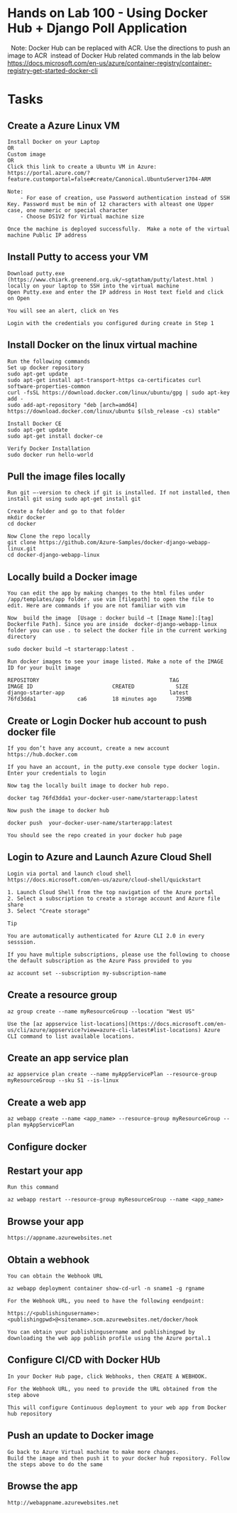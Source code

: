 # Hands on Lab 100 - Using Docker Hub + Django Poll Application  
 
Note: Docker Hub can be replaced with ACR. Use the directions to push an image to ACR  instead of Docker Hub related commands in the lab below   https://docs.microsoft.com/en-us/azure/container-registry/container-registry-get-started-docker-cli

# Tasks

## Create a Azure Linux VM 

    Install Docker on your Laptop 
    OR
    Custom image 
    OR 
    Click this link to create a Ubuntu VM in Azure: https://portal.azure.com/?feature.customportal=false#create/Canonical.UbuntuServer1704-ARM
     
    Note:
        - For ease of creation, use Password authentication instead of SSH Key. Password must be min of 12 characters with alteast one Upper case, one numeric or special character 
        - Choose DS1V2 for Virtual machine size 
     
    Once the machine is deployed successfully.  Make a note of the virtual machine Public IP address 

## Install Putty to access your VM

    Download putty.exe (https://www.chiark.greenend.org.uk/~sgtatham/putty/latest.html ) locally on your laptop to SSH into the virtual machine
    Open Putty.exe and enter the IP address in Host text field and click on Open
     
    You will see an alert, click on Yes 
     
    Login with the credentials you configured during create in Step 1 

## Install Docker on the linux virtual machine  

    Run the following commands  
    Set up docker repository 
    sudo apt-get update 
    sudo apt-get install apt-transport-https ca-certificates curl software-properties-common 
    curl -fsSL https://download.docker.com/linux/ubuntu/gpg | sudo apt-key add - 
    sudo add-apt-repository "deb [arch=amd64] https://download.docker.com/linux/ubuntu $(lsb_release -cs) stable" 
      
    Install Docker CE  
    sudo apt-get update 
    sudo apt-get install docker-ce 
      
    Verify Docker Installation 
    sudo docker run hello-world 

## Pull the image files locally  

    Run git –-version to check if git is installed. If not installed, then install git using sudo apt-get install git  
    
    Create a folder and go to that folder   
    mkdir docker 
    cd docker  
    
    Now Clone the repo locally  
    git clone https://github.com/Azure-Samples/docker-django-webapp-linux.git  
    cd docker-django-webapp-linux 

## Locally build a Docker image  

    You can edit the app by making changes to the html files under /app/templates/app folder. use vim [filepath] to open the file to edit. Here are commands if you are not familiar with vim  
      
    Now  build the image  [Usage : docker build –t [Image Name]:[tag]  Dockerfile Path]. Since you are inside  docker-django-webapp-linux folder you can use . to select the docker file in the current working directory 
    
    sudo docker build –t starterapp:latest . 
    
    Run docker images to see your image listed. Make a note of the IMAGE ID for your built image 
    
    REPOSITORY                                         TAG                 IMAGE ID                         CREATED             SIZE 
    django-starter-app                                 latest              76fd3dda1             ca6        18 minutes ago      735MB  

## Create or Login  Docker hub account to push docker file  

    If you don’t have any account, create a new account https://hub.docker.com   
    
    If you have an account, in the putty.exe console type docker login. Enter your credentials to login  
    
    Now tag the locally built image to docker hub repo. 
    
    docker tag 76fd3dda1 your-docker-user-name/starterapp:latest     
    
    Now push the image to docker hub 
    
    docker push  your-docker-user-name/starterapp:latest                             
    
    You should see the repo created in your docker hub page 

## Login to Azure  and Launch Azure Cloud Shell 

    Login via portal and launch cloud shell  https://docs.microsoft.com/en-us/azure/cloud-shell/quickstart  
    
    1. Launch Cloud Shell from the top navigation of the Azure portal  
    2. Select a subscription to create a storage account and Azure file share 
    3. Select "Create storage" 

    Tip

    You are automatically authenticated for Azure CLI 2.0 in every sesssion. 
      
    If you have multiple subscriptions, please use the following to choose the default subscription as the Azure Pass provided to you  
      
    az account set --subscription my-subscription-name 

## Create a resource group 

    az group create --name myResourceGroup --location "West US" 
      
    Use the [az appservice list-locations](https://docs.microsoft.com/en-us/cli/azure/appservice?view=azure-cli-latest#list-locations) Azure CLI command to list available locations. 

## Create an app service plan

    az appservice plan create --name myAppServicePlan --resource-group myResourceGroup --sku S1 --is-linux

## Create a web app

    az webapp create --name <app_name> --resource-group myResourceGroup --plan myAppServicePlan

## Configure docker

## Restart your app

    Run this command 
     
    az webapp restart --resource-group myResourceGroup --name <app_name>

## Browse your app

    https://appname.azurewebsites.net 

## Obtain a webhook

    You can obtain the Webhook URL 
     
    az webapp deployment container show-cd-url -n sname1 -g rgname

    For the Webhook URL, you need to have the following eendpoint: 
    
    https://<publishingusername>:<publishingpwd>@<sitename>.scm.azurewebsites.net/docker/hook

    You can obtain your publishingusername and publishingpwd by downloading the web app publish profile using the Azure portal.1

## Configure CI/CD with Docker HUb

    In your Docker Hub page, click Webhooks, then CREATE A WEBHOOK.
     
    For the Webhook URL, you need to provide the URL obtained from the step above 
    
    This will configure Continuous deployment to your web app from Docker hub repository


##  Push an update to Docker image 

    Go back to Azure Virtual machine to make more changes. 
    Build the image and then push it to your docker hub repository. Follow the steps above to do the same

## Browse the app 

    http://webappname.azurewebsites.net 
